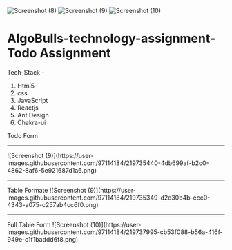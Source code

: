 ![Screenshot (8)](https://user-images.githubusercontent.com/97114184/219739886-7ce5d346-4049-4a7f-b757-9cd0c797c2c7.png)
![Screenshot (9)](https://user-images.githubusercontent.com/97114184/219739738-3986f3b5-379c-4aa6-a119-451812b6f1de.png)
![Screenshot (10)](https://user-images.githubusercontent.com/97114184/219739753-c80314e2-f4b2-46f7-847d-22481d9ec9ea.png)

# AlgoBulls-technology-assignment-Todo Assignment 

Tech-Stack -
<ol>
<li>Html5</li>
<li>css</li>
<li>JavaScript</li>
<li>Reactjs</li>
<li>Ant Design</li>
<li>Chakra-ui</li>
</ol
  
  Todo Form
  <hr/>
 ![Screenshot (9)](https://user-images.githubusercontent.com/97114184/219735440-4db699af-b2c0-4862-8af6-5e921687d1a6.png)
  
  <hr/>
 Table Formate
 ![Screenshot (9)](https://user-images.githubusercontent.com/97114184/219735349-d2e30b4b-ecc0-4343-a075-c257ab4cc6f0.png)
 
  <hr/>
 Full Table Form
![Screenshot (10)](https://user-images.githubusercontent.com/97114184/219737995-cb53f088-b56a-416f-949e-c1f1baddd6f8.png)



